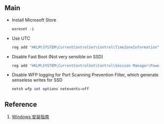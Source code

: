 ## Main

- Install Microsoft Store
  ```powershell
  wsreset -i
  ```
- Use UTC
  ```powershell
  reg add "HKLM\SYSTEM\CurrentControlSet\Control\TimeZoneInformation" /v RealTimeIsUniversal /t REG_DWORD /d 1 /f
  ```
- Disable Fast Boot (Not very sensible on SSD)
  ```powershell
  reg add "HKLM\SYSTEM\CurrentControlSet\Control\Session Manager\Power" /v HiberbootEnabled /t REG_DWORD /d 0 /
  ```
- Disable WFP logging for Port Scanning Prevention Filter, which generate senseless writes for SSD
  ```powershell
  netsh wfp set options netevents=off
  ```

## Reference

1. [Windows 安装指南](https://mirrors.sdu.edu.cn/docs/guide/Windows-iso/)
